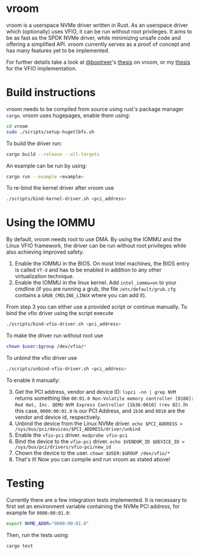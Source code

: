 # vroom

vroom is a userspace NVMe driver written in Rust.
As an userspace driver which (optionally) uses VFIO, it can be run without root privileges.
It aims to be as fast as the SPDK NVMe driver, while minimizing unsafe code and offering a simplified API.
vroom currently serves as a proof of concept and has many features yet to be implemented.

For further details take a look at [@bootreer](https://github.com/bootreer)'s [thesis](https://db.in.tum.de/people/sites/ellmann/theses/finished/24/pirhonen_writing_an_nvme_driver_in_rust.pdf) on vroom, or my [thesis](https://db.in.tum.de/~ellmann/theses/finished/24/wuerth_effects_of_linux_vfio.pdf) for the VFIO implementation.


# Build instructions

vroom needs to be compiled from source using rust's package manager `cargo`.
vroom uses hugepages, enable them using:

```bash
cd vroom
sudo ./scripts/setup-hugetlbfs.sh
```

To build the driver run:

```bash
cargo build --release --all-targets
```

An example can be run by using:

```bash
cargo run --example <example>
```

To re-bind the kernel driver after vroom use

```bash
./scripts/bind-kernel-driver.sh <pci_address>
```

# Using the IOMMU

By default, vroom needs root to use DMA. By using the IOMMU and the Linux VFIO framework, the driver can be run without root privileges while also achieving improved safety.

1. Enable the IOMMU in the BIOS. On most Intel machines, the BIOS entry is called `VT-d` and has to be enabled in addition to any other virtualization technique.
2. Enable the IOMMU in the linux kernel. Add `intel_iommu=on` to your cmdline (if you are running a grub, the file `/etc/default/grub.cfg` contains a `GRUB_CMDLINE_LINUX` where you can add it).

From step 3 you can either use a provided script or continue manually.
To bind the vfio driver using the script execute

```bash
./scripts/bind-vfio-driver.sh <pci_address> 
```

To make the driver run without root use

```bash
chown $user:$group /dev/vfio/*
```

To unbind the vfio driver use

```bash
./scripts/unbind-vfio-driver.sh <pci_address>
```

To enable it manually:

3. Get the PCI address, vendor and device ID: `lspci -nn | grep NVM` returns something like `00:01.0 Non-Volatile memory controller [0108]: Red Hat, Inc. QEMU NVM Express Controller [1b36:0010] (rev 02)`. In this case, `0000:00:01.0` is our PCI Address, and `1b36` and `0010` are the vendor and device id, respectively.
4. Unbind the device from the Linux NVMe driver. `echo $PCI_ADDRESS > /sys/bus/pci/devices/$PCI_ADDRESS/driver/unbind`
5. Enable the `vfio-pci` driver. `modprobe vfio-pci`
6. Bind the device to the `vfio-pci` driver. `echo $VENDOR_ID $DEVICE_ID > /sys/bus/pci/drivers/vfio-pci/new_id`
7. Chown the device to the user. `chown $USER:$GROUP /dev/vfio/*`
8. That's it! Now you can compile and run vroom as stated above!

# Testing

Currently there are a few integration tests implemented. It is necessary to first set an environment variable containing the NVMe PCI address, for example for `0000:00:01.0`:

```bash
export NVME_ADDR="0000:00:01.0"
```

Then, run the tests using:

```bash
cargo test
```